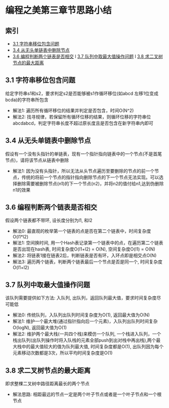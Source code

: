 # 编程之美第三章节思路小结

## 索引
- [3.1 字符串移位包含问题](#31-字符串移位包含问题)
- [3.4 从无头单链表中删除节点](#34-从无头单链表中删除节点)
- [3.6 编程判断两个链表是否相交](#36-编程判断两个链表是否相交)
l [3.7 队列中取最大值操作问题](#37-队列中取最大值操作问题)
l [3.8 求二叉树节点的最大距离](#38-求二叉树节点的最大距离)

## 3.1 字符串移位包含问题
给定字符串s1和s2，要求判定s2是否能够被s1作循环移位(如abcd 左移1位变成bcda)的字符串所包含

- 解法1: 遍历所有循环移位的结果并判定是否包含，时间O(N^2)
- 解法2: 找寻规律，若保留所有循环位移的结果，则循环位移的字符串位abcdabcd，判定字符串长度不超过原长度且是否包含在新字符串内即可

## 3.4 从无头单链表中删除节点
假设有一个没有头指针的单链表，现有一个指针指向链表中的一个节点(不是首尾节点)，请将该节点从链表中删除

- 解法1: 因为没有头指针，所以无法从头节点遍历至要删除的节点的前一个节点，传统的将前一个节点的指针指向删除节点的下一个节点无法实现。可以选择删除需要被删除节点(n1)的下一个节点(n2)，并将n2的值付给n1,达到伪删除n1的效果

## 3.6 编程判断两个链表是否相交
假设两个链表都不带环, 设长度分别为l1, 和l2

- 解法0: 最直观的枚举第一个链表的点是否在第二个链表中，时间复杂度O(l1\*l2)
- 解法1: 空间换时间, 用一个Hash表记录第一个链表中的点，在遍历第二个链表是否出现在hash表, 时间复杂度O(l1+l2) = O(N), 空间复杂度O(l1) = O(N)
- 解法2: 将链表1接在链表2后，判断链表是否有环，入环点即是相交点O(N)
- 解法3: 遍历两个链表，判断两个链表最后一个节点是否是同一个, 时间复杂度O(l1+l2)

## 3.7 队列中取最大值操作问题
该队列需要提供如下方法: 入队列, 出队列，返回队列最大值，要求时间复杂度尽可能低

- 解法0: 传统队列，入队列出队列时间复杂度为O(1), 返回最大值为O(N)
- 解法1: 维护一个最大堆(通过指针指向后一个元素)，入队列出队列时间复杂O(logN), 返回最大值为O(1)
- 解法2: 维护两个最大栈(一共四个栈)来模仿一个队列, 一个栈进入队列，一个栈出队列(出队列操作时将入队栈的元素全部push到出对栈中再出栈),两个最大栈中的最大值较大的值为队列最大值, 时间复杂度都是O(1), 出队列因为每个元素移动次数都是3次，所以平均时间复杂度是O(1)

## 3.8 求二叉树节点的最大距离
即求整棵二叉树中路径距离最长的两个节点

- 解法思路: 相距最远的节点一定是两个叶子节点或者是一个叶子节点和一个根节点


